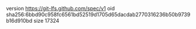 version https://git-lfs.github.com/spec/v1
oid sha256:6bbd90c958fc6561bd52519d1705d65dacdab2770316236b50b9739b16d910bd
size 17324
